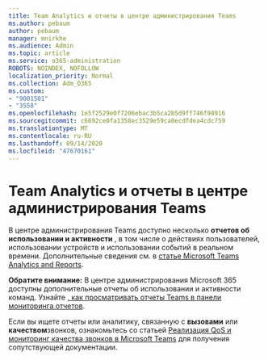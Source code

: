 ```yaml
---
title: Team Analytics и отчеты в центре администрирования Teams
ms.author: pebaum
author: pebaum
manager: mnirkhe
ms.audience: Admin
ms.topic: article
ms.service: o365-administration
ROBOTS: NOINDEX, NOFOLLOW
localization_priority: Normal
ms.collection: Adm_O365
ms.custom:
- "9001501"
- "3558"
ms.openlocfilehash: 1e5f2529e0f7206ebac3b5ca2b5d9ff746f98916
ms.sourcegitcommit: c6692ce0fa1358ec3529e59ca0ecdfdea4cdc759
ms.translationtype: MT
ms.contentlocale: ru-RU
ms.lasthandoff: 09/14/2020
ms.locfileid: "47670161"
---
```

# <a name="teams-analytics-and-reports-in-the-teams-admin-center"></a>Team Analytics и отчеты в центре администрирования Teams

В центре администрирования Teams доступно несколько **отчетов об использовании и активности** , в том числе о действиях пользователей, использовании устройств и использовании событий в реальном времени. Дополнительные сведения см. в [статье Microsoft Teams Analytics and Reports](https://docs.microsoft.com/microsoftteams/teams-analytics-and-reports/teams-reporting-reference).

**Обратите внимание:** В центре администрирования Microsoft 365 доступны дополнительные отчеты об использовании и активности команд. Узнайте [, как просматривать отчеты Teams в панели мониторинга отчетов](https://docs.microsoft.com/microsoftteams/teams-activity-reports#how-to-view-the-teams-reports-in-the-reports-dashboard).

Если вы ищете отчеты или аналитику, связанную с **вызовами** или **качеством**звонков, ознакомьтесь со статьей [Реализация QoS и мониторинг качества звонков в Microsoft Teams](https://docs.microsoft.com/microsoftteams/monitor-call-quality-qos) для получения сопутствующей документации.


